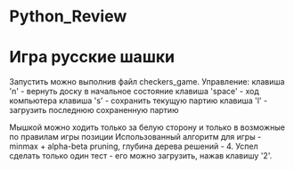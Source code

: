 # Python_Review
# Игра русские шашки
Запустить можно выполнив файл checkers_game.
Управление:
клавиша 'n' - вернуть доску в начальное состояние
клавиша 'space' - ход компьютера
клавиша 's' - сохранить текущую партию
клавиша 'l' - загрузить последнюю сохраненную партию

Мышкой можно ходить только за белую сторону и только в возможные по правилам игры позиции
Использованный алгоритм для игры - minmax + alpha-beta pruning, глубина дерева решений - 4.
Успел сделать только один тест - его можно загрузить, нажав клавишу '2'.
